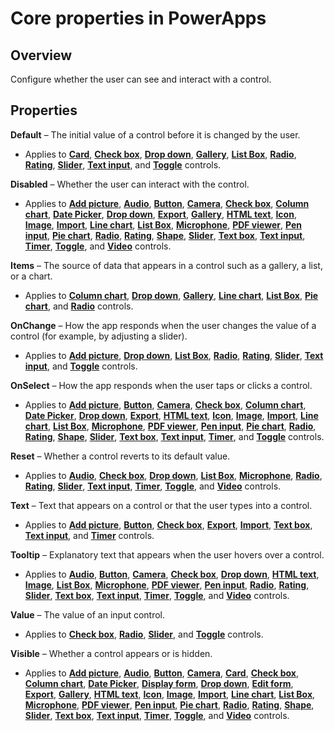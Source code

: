<properties
    pageTitle="Core properties | Microsoft PowerApps"
    description="Reference information about the Disabled, Visible, and ReadOnly properties"
    services=""
    suite="powerapps"
    documentationCenter="na"
    authors="gregli-msft"
    manager="erikre"
    editor=""
    tags=""/>

<tags
   ms.service="powerapps"
   ms.devlang="na"
   ms.topic="article"
   ms.tgt_pltfrm="na"
   ms.workload="na"
   ms.date="03/17/2016"
   ms.author="gregli"/>

# Core properties in PowerApps #

## Overview ##
Configure whether the user can see and interact with a control.

## Properties ##

**Default** – The initial value of a control before it is changed by the user.

- Applies to **[Card](../controls/control-card.md)**, **[Check box](../controls/control-check-box.md)**, **[Drop down](../controls/control-drop-down.md)**, **[Gallery](../controls/control-gallery.md)**, **[List Box](../controls/control-list-box.md)**, **[Radio](../controls/control-radio.md)**, **[Rating](../controls/control-rating.md)**, **[Slider](../controls/control-slider.md)**, **[Text input](../controls/control-text-input.md)**, and **[Toggle](../controls/control-toggle.md)** controls.

**Disabled** – Whether the user can interact with the control.

- Applies to **[Add picture](../controls/control-add-picture.md)**, **[Audio](../controls/control-audio-video.md)**, **[Button](../controls/control-button.md)**, **[Camera](../controls/control-camera.md)**, **[Check box](../controls/control-check-box.md)**, **[Column chart](../controls/control-column-line-chart.md)**, **[Date Picker](../controls/control-date-picker.md)**, **[Drop down](../controls/control-drop-down.md)**, **[Export](../controls/control-export-import.md)**, **[Gallery](../controls/control-gallery.md)**, **[HTML text](../controls/control-html-text.md)**, **[Icon](../controls/control-shapes-icons.md)**, **[Image](../controls/control-image.md)**, **[Import](../controls/control-export-import.md)**, **[Line chart](../controls/control-column-line-chart.md)**, **[List Box](../controls/control-list-box.md)**, **[Microphone](../controls/control-microphone.md)**, **[PDF viewer](../controls/control-pdf-viewer.md)**, **[Pen input](../controls/control-pen-input.md)**, **[Pie chart](../controls/control-pie-chart.md)**, **[Radio](../controls/control-radio.md)**, **[Rating](../controls/control-rating.md)**, **[Shape](../controls/control-shapes-icons.md)**, **[Slider](../controls/control-slider.md)**, **[Text box](../controls/control-text-box.md)**, **[Text input](../controls/control-text-input.md)**, **[Timer](../controls/control-timer.md)**, **[Toggle](../controls/control-toggle.md)**, and **[Video](../controls/control-audio-video.md)** controls.

**Items** – The source of data that appears in a control such as a gallery, a list, or a chart.

- Applies to **[Column chart](../controls/control-column-line-chart.md)**, **[Drop down](../controls/control-drop-down.md)**, **[Gallery](../controls/control-gallery.md)**, **[Line chart](../controls/control-column-line-chart.md)**, **[List Box](../controls/control-list-box.md)**, **[Pie chart](../controls/control-pie-chart.md)**, and **[Radio](../controls/control-radio.md)** controls.

**OnChange** – How the app responds when the user changes the value of a control (for example, by adjusting a slider).

- Applies to **[Add picture](../controls/control-add-picture.md)**, **[Drop down](../controls/control-drop-down.md)**, **[List Box](../controls/control-list-box.md)**, **[Radio](../controls/control-radio.md)**, **[Rating](../controls/control-rating.md)**, **[Slider](../controls/control-slider.md)**, **[Text input](../controls/control-text-input.md)**, and **[Toggle](../controls/control-toggle.md)** controls.

**OnSelect** – How the app responds when the user taps or clicks a control.

- Applies to **[Add picture](../controls/control-add-picture.md)**, **[Button](../controls/control-button.md)**, **[Camera](../controls/control-camera.md)**, **[Check box](../controls/control-check-box.md)**, **[Column chart](../controls/control-column-line-chart.md)**, **[Date Picker](../controls/control-date-picker.md)**, **[Drop down](../controls/control-drop-down.md)**, **[Export](../controls/control-export-import.md)**, **[HTML text](../controls/control-html-text.md)**, **[Icon](../controls/control-shapes-icons.md)**, **[Image](../controls/control-image.md)**, **[Import](../controls/control-export-import.md)**, **[Line chart](../controls/control-column-line-chart.md)**, **[List Box](../controls/control-list-box.md)**, **[Microphone](../controls/control-microphone.md)**, **[PDF viewer](../controls/control-pdf-viewer.md)**, **[Pen input](../controls/control-pen-input.md)**, **[Pie chart](../controls/control-pie-chart.md)**, **[Radio](../controls/control-radio.md)**, **[Rating](../controls/control-rating.md)**, **[Shape](../controls/control-shapes-icons.md)**, **[Slider](../controls/control-slider.md)**, **[Text box](../controls/control-text-box.md)**, **[Text input](../controls/control-text-input.md)**, **[Timer](../controls/control-timer.md)**, and **[Toggle](../controls/control-toggle.md)** controls.

**Reset** – Whether a control reverts to its default value.

- Applies to **[Audio](../controls/control-audio-video.md)**, **[Check box](../controls/control-check-box.md)**, **[Drop down](../controls/control-drop-down.md)**, **[List Box](../controls/control-list-box.md)**, **[Microphone](../controls/control-microphone.md)**, **[Radio](../controls/control-radio.md)**, **[Rating](../controls/control-rating.md)**, **[Slider](../controls/control-slider.md)**, **[Text input](../controls/control-text-input.md)**, **[Timer](../controls/control-timer.md)**, **[Toggle](../controls/control-toggle.md)**, and **[Video](../controls/control-audio-video.md)** controls.

**Text** – Text that appears on a control or that the user types into a control.

- Applies to **[Add picture](../controls/control-add-picture.md)**, **[Button](../controls/control-button.md)**, **[Check box](../controls/control-check-box.md)**, **[Export](../controls/control-export-import.md)**, **[Import](../controls/control-export-import.md)**, **[Text box](../controls/control-text-box.md)**, **[Text input](../controls/control-text-input.md)**, and **[Timer](../controls/control-timer.md)** controls.

**Tooltip** – Explanatory text that appears when the user hovers over a control.

- Applies to **[Audio](../controls/control-audio-video.md)**, **[Button](../controls/control-button.md)**, **[Camera](../controls/control-camera.md)**, **[Check box](../controls/control-check-box.md)**, **[Drop down](../controls/control-drop-down.md)**, **[HTML text](../controls/control-html-text.md)**, **[Image](../controls/control-image.md)**, **[List Box](../controls/control-list-box.md)**, **[Microphone](../controls/control-microphone.md)**, **[PDF viewer](../controls/control-pdf-viewer.md)**, **[Pen input](../controls/control-pen-input.md)**, **[Radio](../controls/control-radio.md)**, **[Rating](../controls/control-rating.md)**, **[Slider](../controls/control-slider.md)**, **[Text box](../controls/control-text-box.md)**, **[Text input](../controls/control-text-input.md)**, **[Timer](../controls/control-timer.md)**, **[Toggle](../controls/control-toggle.md)**, and **[Video](../controls/control-audio-video.md)** controls.

**Value** – The value of an input control.

- Applies to **[Check box](../controls/control-check-box.md)**, **[Radio](../controls/control-radio.md)**, **[Slider](../controls/control-slider.md)**, and **[Toggle](../controls/control-toggle.md)** controls.

**Visible** – Whether a control appears or is hidden.

- Applies to **[Add picture](../controls/control-add-picture.md)**, **[Audio](../controls/control-audio-video.md)**, **[Button](../controls/control-button.md)**, **[Camera](../controls/control-camera.md)**, **[Card](../controls/control-card.md)**, **[Check box](../controls/control-check-box.md)**, **[Column chart](../controls/control-column-line-chart.md)**, **[Date Picker](../controls/control-date-picker.md)**, **[Display form](../controls/control-form-detail.md)**, **[Drop down](../controls/control-drop-down.md)**, **[Edit form](../controls/control-form-detail.md)**, **[Export](../controls/control-export-import.md)**, **[Gallery](../controls/control-gallery.md)**, **[HTML text](../controls/control-html-text.md)**, **[Icon](../controls/control-shapes-icons.md)**, **[Image](../controls/control-image.md)**, **[Import](../controls/control-export-import.md)**, **[Line chart](../controls/control-column-line-chart.md)**, **[List Box](../controls/control-list-box.md)**, **[Microphone](../controls/control-microphone.md)**, **[PDF viewer](../controls/control-pdf-viewer.md)**, **[Pen input](../controls/control-pen-input.md)**, **[Pie chart](../controls/control-pie-chart.md)**, **[Radio](../controls/control-radio.md)**, **[Rating](../controls/control-rating.md)**, **[Shape](../controls/control-shapes-icons.md)**, **[Slider](../controls/control-slider.md)**, **[Text box](../controls/control-text-box.md)**, **[Text input](../controls/control-text-input.md)**, **[Timer](../controls/control-timer.md)**, **[Toggle](../controls/control-toggle.md)**, and **[Video](../controls/control-audio-video.md)** controls.

